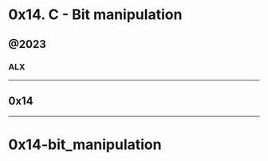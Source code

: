 0x14. C - Bit manipulation
==========================
@2023
---
### ALX 
---
## 0x14
---
# 0x14-bit_manipulation
